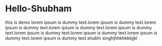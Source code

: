 # Hello-Shubham
this is demo
lorem ipsum is dummy text.lorem ipsum is dummy text.lorem ipsum is dummy text.lorem ipsum is dummy text.lorem ipsum is dummy text.lorem ipsum is dummy text.lorem ipsum is dummy text.lorem ipsum is dummy text.lorem ipsum is dummy text.shubhi singhjhhkhkkkjjkl
